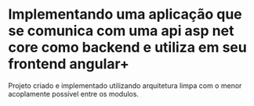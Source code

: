 # Implementando uma aplicação que se comunica com uma api asp net core como backend e utiliza em seu frontend angular+
Projeto criado e implementado utilizando arquitetura limpa com o menor acoplamente possível entre os modulos.
